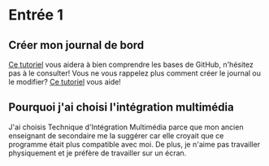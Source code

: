 # Entrée 1
## Créer mon journal de bord
[Ce tutoriel](https://guides.github.com/activities/hello-world/) vous aidera à bien comprendre les bases de GitHub, n'hésitez pas à le consulter!
Vous ne vous rappelez plus comment créer le journal ou le modifier? [Ce tutoriel](https://youtu.be/lX3bpuLK_Sg) vous aide! 

## Pourquoi j'ai choisi l'intégration multimédia

J'ai choisis Technique d'Intégration Multimédia parce que mon ancien enseignant de secondaire me la suggérer car elle croyait que ce programme était plus compatible avec moi. De plus, je n'aime pas travailler physiquement et je préfère de travailler sur un écran.

